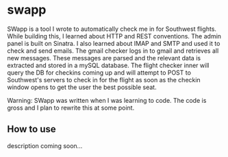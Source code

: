 # swapp
SWapp is a tool I wrote to automatically check me in for Southwest flights. While building this, I learned about HTTP and REST conventions. The admin panel is built on Sinatra. I also learned about IMAP and SMTP and used it to check and send emails. The gmail checker logs in to gmail and retrieves all new messages. These messages are parsed and the relevant data is extracted and stored in a mySQL database. The flight checker inner will query the DB for checkins coming up and will attempt to POST to Southwest's servers to check in for the flight as soon as the checkin window opens to get the user the best possible seat.

Warning: SWapp was written when I was learning to code. The code is gross and I plan to rewrite this at some point.

## How to use
description coming soon...
